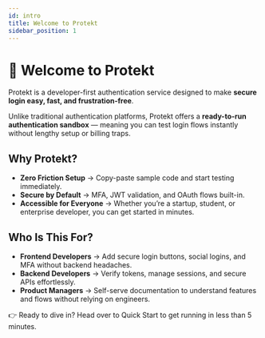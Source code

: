 ```yaml
---
id: intro
title: Welcome to Protekt
sidebar_position: 1
---
```


# 👋 Welcome to Protekt

Protekt is a developer-first authentication service designed to make **secure login easy, fast, and frustration-free**.  

Unlike traditional authentication platforms, Protekt offers a **ready-to-run authentication sandbox** — meaning you can test login flows instantly without lengthy setup or billing traps.  

## Why Protekt?
- **Zero Friction Setup** → Copy-paste sample code and start testing immediately.  
- **Secure by Default** → MFA, JWT validation, and OAuth flows built-in.  
- **Accessible for Everyone** → Whether you’re a startup, student, or enterprise developer, you can get started in minutes.  

## Who Is This For?
- **Frontend Developers** → Add secure login buttons, social logins, and MFA without backend headaches.  
- **Backend Developers** → Verify tokens, manage sessions, and secure APIs effortlessly.  
- **Product Managers** → Self-serve documentation to understand features and flows without relying on engineers.  

👉 Ready to dive in? Head over to Quick Start to get running in less than 5 minutes.
